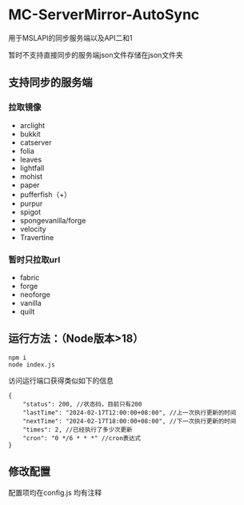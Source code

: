 # MC-ServerMirror-AutoSync
用于MSLAPI的同步服务端以及API二和1

暂时不支持直接同步的服务端json文件存储在json文件夹

## 支持同步的服务端

### 拉取镜像

- arclight
- bukkit
- catserver
- folia
- leaves
- lightfall
- mohist
- paper
- pufferfish（+）
- purpur
- spigot
- spongevanilla/forge
- velocity
- Travertine

### 暂时只拉取url

- fabric
- forge
- neoforge
- vanilla
- quilt

## 运行方法：（Node版本>18）

```shell
npm i
node index.js
```
访问运行端口获得类似如下的信息
```json5
{
    "status": 200, //状态码，目前只有200
    "lastTime": "2024-02-17T12:00:00+08:00", //上一次执行更新的时间
    "nextTime": "2024-02-17T18:00:00+08:00", //下一次执行更新的时间
    "times": 2, //已经执行了多少次更新
    "cron": "0 */6 * * *" //cron表达式
}
```

## 修改配置

配置项均在config.js 均有注释
